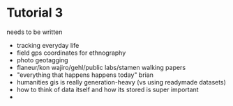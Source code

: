 # Tutorial 3

needs to be written

- tracking everyday life
- field gps coordinates for ethnography
- photo geotagging
- flaneur/kon wajiro/gehl/public labs/stamen walking papers
- "everything that happens happens today" brian
- humanities gis is really generation-heavy (vs using readymade datasets)
- how to think of data itself and how its stored is super important
- 
